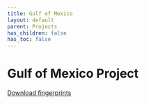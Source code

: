 ```yaml
---
title: Gulf of Mexico
layout: default
parent: Projects
has_children: false
has_toc: false
---
```


# Gulf of Mexico Project
<a href="https://ross.ics.uci.edu/gofm/" target="_blank">Download fingerprints</a>
